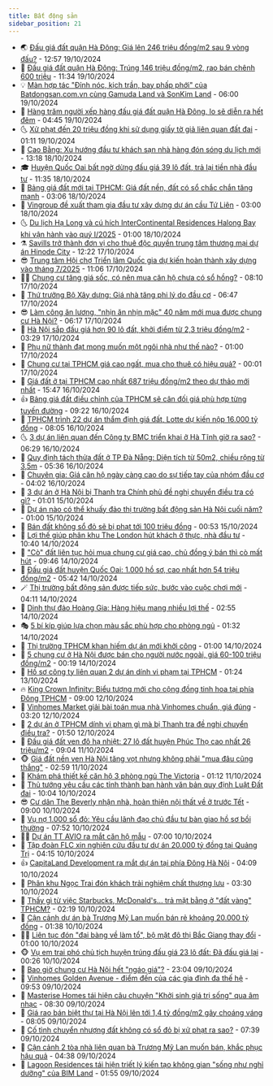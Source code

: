 ```yaml
---
title: Bất động sản
sidebar_position: 21
---
```


<!-- dantri-bat-dong-san:START -->
- 🌏 [Đấu giá đất quận Hà Đông: Giá lên 246 triệu đồng/m2 sau 9 vòng đấu?](https://dantri.com.vn/bat-dong-san/dau-gia-dat-quan-ha-dong-gia-len-246-trieu-dongm2-sau-9-vong-dau-20241019194632570.htm) - 12:57 19/10/2024
- 👹 [Đấu giá đất quận Hà Đông: Trúng 146 triệu đồng/m2, rao bán chênh 600 triệu](https://dantri.com.vn/bat-dong-san/dau-gia-dat-quan-ha-dong-trung-146-trieu-dongm2-rao-ban-chenh-600-trieu-20241019182648921.htm) - 11:34 19/10/2024
- 💡 [Màn hợp tác &quot;Đỉnh nóc, kịch trần, bay phấp phới&quot; của Batdongsan.com.vn cùng Gamuda Land và SonKim Land](https://dantri.com.vn/bat-dong-san/man-hop-tac-dinh-noc-kich-tran-bay-phap-phoi-cua-batdongsancomvn-cung-gamuda-land-va-sonkim-land-20241019121725134.htm) - 06:00 19/10/2024
- 🌋 [Hàng trăm người xếp hàng đấu giá đất quận Hà Đông, lo sẽ diễn ra hết đêm](https://dantri.com.vn/bat-dong-san/hang-tram-nguoi-xep-hang-dau-gia-dat-quan-ha-dong-lo-se-dien-ra-het-dem-20241019113650731.htm) - 04:45 19/10/2024
- 🌜 [Xử phạt đến 20 triệu đồng khi sử dụng giấy tờ giả liên quan đất đai](https://dantri.com.vn/bat-dong-san/xu-phat-den-20-trieu-dong-khi-su-dung-giay-to-gia-lien-quan-dat-dai-20241018002900838.htm) - 01:11 19/10/2024
- 💃 [Cao Bằng: Xu hướng đầu tư khách sạn nhà hàng đón sóng du lịch mới](https://dantri.com.vn/bat-dong-san/cao-bang-xu-huong-dau-tu-khach-san-nha-hang-don-song-du-lich-moi-20241018195925018.htm) - 13:18 18/10/2024
- 🎓 [Huyện Quốc Oai bất ngờ dừng đấu giá 39 lô đất, trả lại tiền nhà đầu tư](https://dantri.com.vn/bat-dong-san/huyen-quoc-oai-bat-ngo-dung-dau-gia-39-lo-dat-tra-lai-tien-nha-dau-tu-20241018175358495.htm) - 11:35 18/10/2024
- 🌝 [Bảng giá đất mới tại TPHCM: Giá đất nền, đất có sổ chắc chắn tăng mạnh](https://dantri.com.vn/bat-dong-san/bang-gia-dat-moi-tai-tphcm-gia-dat-nen-dat-co-so-chac-chan-tang-manh-20241018091313053.htm) - 03:06 18/10/2024
- 🧐 [Vingroup đề xuất tham gia đầu tư xây dựng dự án cầu Tứ Liên](https://dantri.com.vn/bat-dong-san/vingroup-de-xuat-tham-gia-dau-tu-xay-dung-du-an-cau-tu-lien-20241018094910711.htm) - 03:00 18/10/2024
- 🌜 [Du lịch Hạ Long và cú hích InterContinental Residences Halong Bay khi vận hành vào quý I/2025](https://dantri.com.vn/bat-dong-san/du-lich-ha-long-va-cu-hich-intercontinental-residences-halong-bay-khi-van-hanh-vao-quy-i2025-20241018073517903.htm) - 01:00 18/10/2024
- ⚗️ [Savills trở thành đơn vị cho thuê độc quyền trung tâm thương mại dự án Hinode City](https://dantri.com.vn/bat-dong-san/savills-tro-thanh-don-vi-cho-thue-doc-quyen-trung-tam-thuong-mai-du-an-hinode-city-20241017190949379.htm) - 12:22 17/10/2024
- 😎 [Trung tâm Hội chợ Triển lãm Quốc gia dự kiến hoàn thành xây dựng vào tháng 7/2025](https://dantri.com.vn/bat-dong-san/trung-tam-hoi-cho-trien-lam-quoc-gia-du-kien-hoan-thanh-xay-dung-vao-thang-72025-20241017175349644.htm) - 11:06 17/10/2024
- 🧑‍🏫 [Chung cư tăng giá sốc, có nên mua căn hộ chưa có sổ hồng?](https://dantri.com.vn/bat-dong-san/chung-cu-tang-gia-soc-co-nen-mua-can-ho-chua-co-so-hong-20241017133815720.htm) - 08:10 17/10/2024
- 💪 [Thứ trưởng Bộ Xây dựng: Giá nhà tăng phi lý do đầu cơ](https://dantri.com.vn/bat-dong-san/thu-truong-bo-xay-dung-gia-nha-tang-phi-ly-do-dau-co-20241017133244336.htm) - 06:47 17/10/2024
- 😎 [Làm công ăn lương, &quot;nhịn ăn nhịn mặc&quot; 40 năm mới mua được chung cư Hà Nội?](https://dantri.com.vn/bat-dong-san/lam-cong-an-luong-nhin-an-nhin-mac-40-nam-moi-mua-duoc-chung-cu-ha-noi-20241017121058986.htm) - 06:17 17/10/2024
- 🧠 [Hà Nội sắp đấu giá hơn 90 lô đất, khởi điểm từ 2,3 triệu đồng/m2](https://dantri.com.vn/bat-dong-san/ha-noi-sap-dau-gia-hon-90-lo-dat-khoi-diem-tu-23-trieu-dongm2-20241017021324510.htm) - 03:29 17/10/2024
- 🧰 [Phụ nữ thành đạt mong muốn một ngôi nhà như thế nào?](https://dantri.com.vn/bat-dong-san/phu-nu-thanh-dat-mong-muon-mot-ngoi-nha-nhu-the-nao-20241016144518759.htm) - 01:00 17/10/2024
- 🤩 [Chung cư tại TPHCM giá cao ngất, mua cho thuê có hiệu quả?](https://dantri.com.vn/bat-dong-san/chung-cu-tai-tphcm-gia-cao-ngat-mua-cho-thue-co-hieu-qua-20241016102735956.htm) - 00:01 17/10/2024
- 🦆 [Giá đất ở tại TPHCM cao nhất 687 triệu đồng/m2 theo dự thảo mới nhất](https://dantri.com.vn/bat-dong-san/gia-dat-o-tai-tphcm-cao-nhat-687-trieu-dongm2-theo-du-thao-moi-nhat-20241016212440163.htm) - 15:47 16/10/2024
- 👍 [Bảng giá đất điều chỉnh của TPHCM sẽ cân đối giá phù hợp từng tuyến đường](https://dantri.com.vn/bat-dong-san/bang-gia-dat-dieu-chinh-cua-tphcm-se-can-doi-gia-phu-hop-tung-tuyen-duong-20241016160300954.htm) - 09:22 16/10/2024
- 🙉 [TPHCM trình 22 dự án thẩm định giá đất, Lotte dự kiến nộp 16.000 tỷ đồng](https://dantri.com.vn/bat-dong-san/tphcm-trinh-22-du-an-tham-dinh-gia-dat-lotte-du-kien-nop-16000-ty-dong-20241016150128380.htm) - 08:05 16/10/2024
- 🌜 [3 dự án liên quan đến Công ty BMC triển khai ở Hà Tĩnh giờ ra sao?](https://dantri.com.vn/bat-dong-san/3-du-an-lien-quan-den-cong-ty-bmc-trien-khai-o-ha-tinh-gio-ra-sao-20241016085359224.htm) - 06:29 16/10/2024
- 🌋 [Quy định tách thửa đất ở TP Đà Nẵng: Diện tích từ 50m2, chiều rộng từ 3,5m](https://dantri.com.vn/bat-dong-san/quy-dinh-tach-thua-dat-o-tp-da-nang-dien-tich-tu-50m2-chieu-rong-tu-35m-20241014145538901.htm) - 05:36 16/10/2024
- 🥰 [Chuyên gia: Giá căn hộ ngày càng cao do sự tiếp tay của nhóm đầu cơ](https://dantri.com.vn/bat-dong-san/chuyen-gia-gia-can-ho-ngay-cang-cao-do-su-tiep-tay-cua-nhom-dau-co-20241016015434714.htm) - 04:02 16/10/2024
- 💯 [3 dự án ở Hà Nội bị Thanh tra Chính phủ đề nghị chuyển điều tra có gì?](https://dantri.com.vn/bat-dong-san/3-du-an-o-ha-noi-bi-thanh-tra-chinh-phu-de-nghi-chuyen-dieu-tra-co-gi-20241012103023017.htm) - 01:01 15/10/2024
- 🤩 [Dự án nào có thể khuấy đảo thị trường bất động sản Hà Nội cuối năm?](https://dantri.com.vn/bat-dong-san/du-an-nao-co-the-khuay-dao-thi-truong-bat-dong-san-ha-noi-cuoi-nam-20241014174836644.htm) - 01:00 15/10/2024
- 💄 [Bán đất không sổ đỏ sẽ bị phạt tới 100 triệu đồng](https://dantri.com.vn/bat-dong-san/ban-dat-khong-so-do-se-bi-phat-toi-100-trieu-dong-20241015014533829.htm) - 00:53 15/10/2024
- 🦍 [Lợi thế giúp phân khu The London hút khách ở thực, nhà đầu tư](https://dantri.com.vn/bat-dong-san/loi-the-giup-phan-khu-the-london-hut-khach-o-thuc-nha-dau-tu-20241014171637386.htm) - 10:40 14/10/2024
- 🎡 [&quot;Cò&quot; đất liên tục hỏi mua chung cư giá cao, chủ đồng ý bán thì cò mất hút](https://dantri.com.vn/bat-dong-san/co-dat-lien-tuc-hoi-mua-chung-cu-gia-cao-chu-dong-y-ban-thi-co-mat-hut-20241014160302678.htm) - 09:46 14/10/2024
- 🐎 [Đấu giá đất huyện Quốc Oai: 1.000 hồ sơ, cao nhất hơn 54 triệu đồng/m2](https://dantri.com.vn/bat-dong-san/dau-gia-dat-huyen-quoc-oai-1000-ho-so-cao-nhat-hon-54-trieu-dongm2-20241014111342497.htm) - 05:42 14/10/2024
- 🪄 [Thị trường bất động sản được tiếp sức, bước vào cuộc chơi mới](https://dantri.com.vn/bat-dong-san/thi-truong-bat-dong-san-duoc-tiep-suc-buoc-vao-cuoc-choi-moi-20241012061727148.htm) - 04:11 14/10/2024
- 💼 [Dinh thự đảo Hoàng Gia: Hàng hiệu mang nhiều lợi thế](https://dantri.com.vn/bat-dong-san/dinh-thu-dao-hoang-gia-hang-hieu-mang-nhieu-loi-the-20241014093047292.htm) - 02:55 14/10/2024
- 🎭 [5 bí kíp giúp lựa chọn màu sắc phù hợp cho phòng ngủ](https://dantri.com.vn/bat-dong-san/5-bi-kip-giup-lua-chon-mau-sac-phu-hop-cho-phong-ngu-20241013204949211.htm) - 01:32 14/10/2024
- 🐻 [Thị trường TPHCM khan hiếm dự án mới khởi công](https://dantri.com.vn/bat-dong-san/thi-truong-tphcm-khan-hiem-du-an-moi-khoi-cong-20241013154251577.htm) - 01:00 14/10/2024
- 💃 [5 chung cư ở Hà Nội được bán cho người nước ngoài, giá 60-100 triệu đồng/m2](https://dantri.com.vn/bat-dong-san/5-chung-cu-o-ha-noi-duoc-ban-cho-nguoi-nuoc-ngoai-gia-60-100-trieu-dongm2-20241014010929920.htm) - 00:19 14/10/2024
- 🦣 [Hồ sơ công ty liên quan 2 dự án dính vi phạm tại TPHCM](https://dantri.com.vn/bat-dong-san/ho-so-cong-ty-lien-quan-2-du-an-dinh-vi-pham-tai-tphcm-20241012105516048.htm) - 01:24 13/10/2024
- 🔥 [King Crown Infinity: Biểu tượng mới cho cộng đồng tinh hoa tại phía Đông TPHCM](https://dantri.com.vn/bat-dong-san/king-crown-infinity-bieu-tuong-moi-cho-cong-dong-tinh-hoa-tai-phia-dong-tphcm-20241012153904360.htm) - 09:00 12/10/2024
- 🤩 [Vinhomes Market giải bài toán mua nhà Vinhomes chuẩn, giá đúng](https://dantri.com.vn/bat-dong-san/vinhomes-market-giai-bai-toan-mua-nha-vinhomes-chuan-gia-dung-20241012093832311.htm) - 03:20 12/10/2024
- 🥳 [2 dự án ở TPHCM dính vi phạm gì mà bị Thanh tra đề nghị chuyển điều tra?](https://dantri.com.vn/bat-dong-san/2-du-an-o-tphcm-dinh-vi-pham-gi-ma-bi-thanh-tra-de-nghi-chuyen-dieu-tra-20241012072438742.htm) - 01:50 12/10/2024
- 🤗 [Đấu giá đất ven đô hạ nhiệt: 27 lô đất huyện Phúc Thọ cao nhất 26 triệu/m2](https://dantri.com.vn/bat-dong-san/dau-gia-dat-ven-do-ha-nhiet-27-lo-dat-huyen-phuc-tho-cao-nhat-26-trieum2-20241011155010036.htm) - 09:04 11/10/2024
- 🐵 [Giá đất nền ven Hà Nội tăng vọt nhưng không phải &quot;mua đâu cũng thắng&quot;](https://dantri.com.vn/bat-dong-san/gia-dat-nen-ven-ha-noi-tang-vot-nhung-khong-phai-mua-dau-cung-thang-20241011015106728.htm) - 02:59 11/10/2024
- 🤖 [Khám phá thiết kế căn hộ 3 phòng ngủ The Victoria](https://dantri.com.vn/bat-dong-san/kham-pha-thiet-ke-can-ho-3-phong-ngu-the-victoria-20241011080435437.htm) - 01:12 11/10/2024
- 👺 [Thủ tướng yêu cầu các tỉnh thành ban hành văn bản quy định Luật Đất đai](https://dantri.com.vn/bat-dong-san/thu-tuong-yeu-cau-cac-tinh-thanh-ban-hanh-van-ban-quy-dinh-luat-dat-dai-20241010164817883.htm) - 10:04 10/10/2024
- 😎 [Cư dân The Beverly nhận nhà, hoàn thiện nội thất về ở trước Tết](https://dantri.com.vn/bat-dong-san/cu-dan-the-beverly-nhan-nha-hoan-thien-noi-that-ve-o-truoc-tet-20241010144913356.htm) - 09:00 10/10/2024
- 🤠 [Vụ nợ 1.000 sổ đỏ: Yêu cầu lãnh đạo chủ đầu tư bàn giao hồ sơ bồi thường](https://dantri.com.vn/bat-dong-san/vu-no-1000-so-do-yeu-cau-lanh-dao-chu-dau-tu-ban-giao-ho-so-boi-thuong-20241010141749348.htm) - 07:52 10/10/2024
- 👨‍🏫 [Dự án TT AVIO ra mắt căn hộ mẫu](https://dantri.com.vn/bat-dong-san/du-an-tt-avio-ra-mat-can-ho-mau-20241010135021216.htm) - 07:00 10/10/2024
- 🧰 [Tập đoàn FLC xin nghiên cứu đầu tư dự án 20.000 tỷ đồng tại Quảng Trị](https://dantri.com.vn/bat-dong-san/tap-doan-flc-xin-nghien-cuu-dau-tu-du-an-20000-ty-dong-tai-quang-tri-20241010081322180.htm) - 04:15 10/10/2024
- 👍 [CapitaLand Development ra mắt dự án tại phía Đông Hà Nội](https://dantri.com.vn/bat-dong-san/capitaland-development-ra-mat-du-an-tai-phia-dong-ha-noi-20241010105548652.htm) - 04:09 10/10/2024
- 🌈 [Phân khu Ngọc Trai đón khách trải nghiệm chất thượng lưu](https://dantri.com.vn/bat-dong-san/phan-khu-ngoc-trai-don-khach-trai-nghiem-chat-thuong-luu-20241010095950227.htm) - 03:30 10/10/2024
- 🐲 [Thấy gì từ việc Starbucks, McDonald&#39;s... trả mặt bằng ở &quot;đất vàng&quot; TPHCM?](https://dantri.com.vn/bat-dong-san/thay-gi-tu-viec-starbucks-mcdonalds-tra-mat-bang-o-dat-vang-tphcm-20241010075530008.htm) - 02:19 10/10/2024
- 💄 [Cận cảnh dự án bà Trương Mỹ Lan muốn bán rẻ khoảng 20.000 tỷ đồng](https://dantri.com.vn/bat-dong-san/can-canh-du-an-ba-truong-my-lan-muon-ban-re-khoang-20000-ty-dong-20241010062545690.htm) - 01:38 10/10/2024
- 👨‍🏫 [Liên tục đón &quot;đại bàng về làm tổ&quot;, bộ mặt đô thị Bắc Giang thay đổi](https://dantri.com.vn/bat-dong-san/lien-tuc-don-dai-bang-ve-lam-to-bo-mat-do-thi-bac-giang-thay-doi-20241009112039156.htm) - 01:00 10/10/2024
- 🐵 [Vụ em trai phó chủ tịch huyện trúng đấu giá 23 lô đất: Đã đấu giá lại](https://dantri.com.vn/bat-dong-san/vu-em-trai-pho-chu-tich-huyen-trung-dau-gia-23-lo-dat-da-dau-gia-lai-20241009075851732.htm) - 00:26 10/10/2024
- 🎉 [Bao giờ chung cư Hà Nội hết &quot;ngáo giá&quot;?](https://dantri.com.vn/bat-dong-san/bao-gio-chung-cu-ha-noi-het-ngao-gia-20241009124511110.htm) - 23:04 09/10/2024
- 💫 [Vinhomes Golden Avenue - điểm đến của các gia đình đa thế hệ](https://dantri.com.vn/bat-dong-san/vinhomes-golden-avenue-diem-den-cua-cac-gia-dinh-da-the-he-20241009161803130.htm) - 09:53 09/10/2024
- 🦄 [Masterise Homes tái hiện câu chuyện &quot;Khởi sinh giá trị sống&quot; qua âm nhạc](https://dantri.com.vn/bat-dong-san/masterise-homes-tai-hien-cau-chuyen-khoi-sinh-gia-tri-song-qua-am-nhac-20241009145231077.htm) - 08:30 09/10/2024
- 🌮 [Giá rao bán biệt thự tại Hà Nội lên tới 1,4 tỷ đồng/m2 gây choáng váng](https://dantri.com.vn/bat-dong-san/gia-rao-ban-biet-thu-tai-ha-noi-len-toi-14-ty-dongm2-gay-choang-vang-20241009144543368.htm) - 08:05 09/10/2024
- 💯 [Cố tình chuyển nhượng đất không có sổ đỏ bị xử phạt ra sao?](https://dantri.com.vn/bat-dong-san/co-tinh-chuyen-nhuong-dat-khong-co-so-do-bi-xu-phat-ra-sao-20241009113533720.htm) - 07:39 09/10/2024
- 🌊 [Cận cảnh 2 tòa nhà liên quan bà Trương Mỹ Lan muốn bán, khắc phục hậu quả](https://dantri.com.vn/bat-dong-san/can-canh-2-toa-nha-lien-quan-ba-truong-my-lan-muon-ban-khac-phuc-hau-qua-20241008162017692.htm) - 04:38 09/10/2024
- 🤖 [Lagoon Residences tái hiện triết lý kiến tạo không gian &quot;sống như nghỉ dưỡng&quot; của BIM Land](https://dantri.com.vn/bat-dong-san/lagoon-residences-tai-hien-triet-ly-kien-tao-khong-gian-song-nhu-nghi-duong-cua-bim-land-20241009085503437.htm) - 01:55 09/10/2024<!-- dantri-bat-dong-san:END -->
